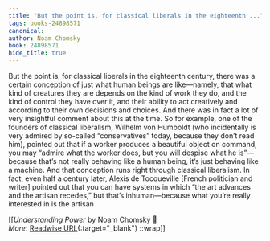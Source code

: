 ```yaml
---
title: "But the point is, for classical liberals in the eighteenth ..."
tags: books-24898571
canonical: 
author: Noam Chomsky
book: 24898571
hide_title: true
---
```


But the point is, for classical liberals in the eighteenth century, there was a certain conception of just what human beings are like—namely, that what kind of creatures they are depends on the kind of work they do, and the kind of control they have over it, and their ability to act creatively and according to their own decisions and choices. And there was in fact a lot of very insightful comment about this at the time.
So for example, one of the founders of classical liberalism, Wilhelm von Humboldt (who incidentally is very admired by so-called “conservatives” today, because they don’t read him), pointed out that if a worker produces a beautiful object on command, you may “admire what the worker does, but you will despise what he is”—because that’s not really behaving like a human being, it’s just behaving like a machine. And that conception runs right through classical liberalism. In fact, even half a century later, Alexis de Tocqueville [French politician and writer] pointed out that you can have systems in which “the art advances and the artisan recedes,” but that’s inhuman—because what you’re really interested in is the artisan


[[<cite>_Understanding Power_</cite> by Noam Chomsky 📕<br>
_More_: [Readwise URL](https://readwise.io/open/484761467){:target="_blank"}
::wrap]]